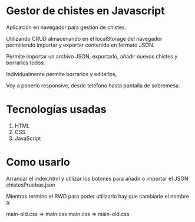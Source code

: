 # Gestor de chistes en Javascript

Aplicación en navegador para gestión de chistes.

Utilizando CRUD almacenando en el localStorage del navegador permitiendo importar y exportar contenido en formato JSON.

Permite importar un archivo JSON, exportarlo, añadir nuevos chistes y borrarlos todos.

Individualmente permite borrarlos y editarlos,

Voy a ponerlo responsive, desde teléfono hasta pantalla de sobremesa.

# Tecnologías usadas

1. HTML
2. CSS
3. JavaScript

# Como usarlo

Arrancar el index.html y utilizar los botones para añadir o importar el JSON chistesPruebas.json

Mientras termino el RWD para poder utilizarlo hay que cambiarle el nombre a:

main-old.css => main.css
main.css => main-old.css